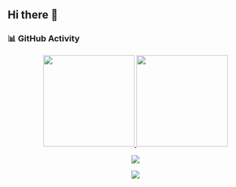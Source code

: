 ## Hi there 👋

### 📊 GitHub Activity

<p align="center">
  <a href="https://github.com/mrithip">
    <img height="180em" src="https://github-readme-stats.vercel.app/api?username=mrithip&show_icons=true&theme=dark&include_all_commits=true&count_private=true"/>
    <img height="180em" src="https://github-readme-stats.vercel.app/api/top-langs/?username=mrithip&layout=compact&langs_count=8&theme=dark"/>
  </a>
</p>

<p align="center">
  <img src="https://streak-stats.vercel.app?user=mrithip&theme=dark&hide_border=true"/>
</p>

<p align="center">
  <img src="https://github-readme-activity-graph.vercel.app/graph?username=mrithip&theme=react-dark"/>
</p>
